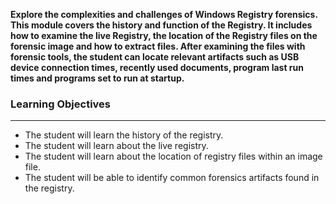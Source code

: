**Explore the complexities and challenges of Windows Registry forensics. This module covers the history and function of the Registry. It includes how to examine the live Registry, the location of the Registry files on the forensic image and how to extract files. After examining the files with forensic tools, the student can locate relevant artifacts such as USB device connection times, recently used documents, program last run times and programs set to run at startup.**

### Learning Objectives

---

- The student will learn the history of the registry.
- The student will learn about the live registry.
- The student will learn about the location of registry files within an image file.
- The student will be able to identify common forensics artifacts found in the registry.
